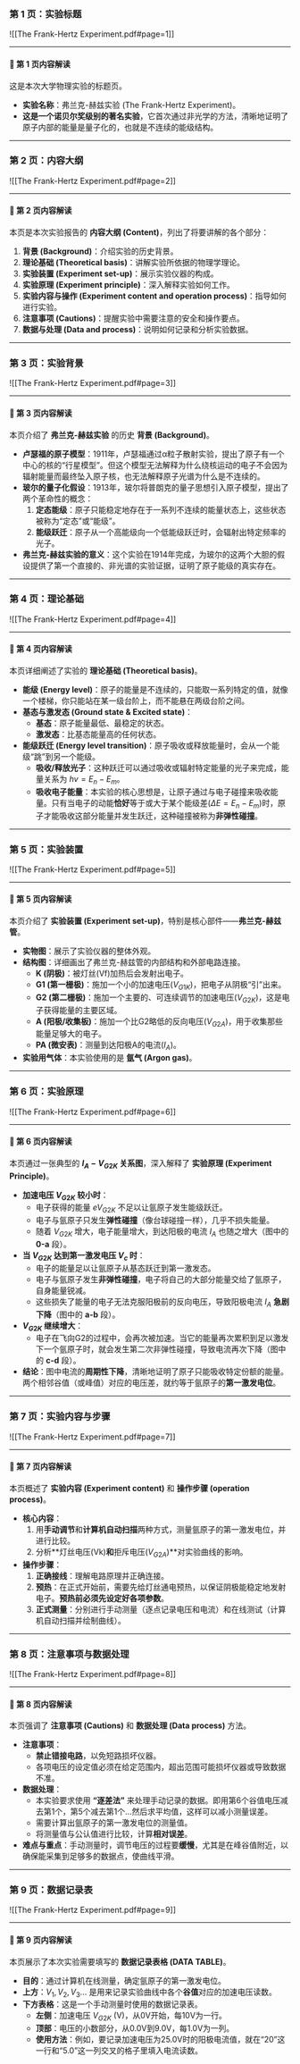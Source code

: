 ### **第 1 页：实验标题**

![[The Frank-Hertz Experiment.pdf#page=1]]

---
#### 📝 第 1 页内容解读

这是本次大学物理实验的标题页。
* **实验名称**：弗兰克-赫兹实验 (The Frank-Hertz Experiment)。
* **这是一个诺贝尔奖级别的著名实验**，它首次通过非光学的方法，清晰地证明了原子内部的能量是量子化的，也就是不连续的能级结构。

---
### **第 2 页：内容大纲**

![[The Frank-Hertz Experiment.pdf#page=2]]

---
#### 📝 第 2 页内容解读

本页是本次实验报告的 **内容大纲 (Content)**，列出了将要讲解的各个部分：
1.  **背景 (Background)**：介绍实验的历史背景。
2.  **理论基础 (Theoretical basis)**：讲解实验所依据的物理学理论。
3.  **实验装置 (Experiment set-up)**：展示实验仪器的构成。
4.  **实验原理 (Experiment principle)**：深入解释实验如何工作。
5.  **实验内容与操作 (Experiment content and operation process)**：指导如何进行实验。
6.  **注意事项 (Cautions)**：提醒实验中需要注意的安全和操作要点。
7.  **数据与处理 (Data and process)**：说明如何记录和分析实验数据。

---
### **第 3 页：实验背景**

![[The Frank-Hertz Experiment.pdf#page=3]]

---
#### 📝 第 3 页内容解读

本页介绍了 **弗兰克-赫兹实验** 的历史 **背景 (Background)**。
* **卢瑟福的原子模型**：1911年，卢瑟福通过α粒子散射实验，提出了原子有一个中心的核的“行星模型”。但这个模型无法解释为什么绕核运动的电子不会因为辐射能量而最终坠入原子核，也无法解释原子光谱为什么是不连续的。
* **玻尔的量子化假设**：1913年，玻尔将普朗克的量子思想引入原子模型，提出了两个革命性的概念：
    1.  **定态能级**：原子只能稳定地存在于一系列不连续的能量状态上，这些状态被称为“定态”或“能级”。
    2.  **能级跃迁**：原子从一个高能级向一个低能级跃迁时，会辐射出特定频率的光子。
* **弗兰克-赫兹实验的意义**：这个实验在1914年完成，为玻尔的这两个大胆的假设提供了第一个直接的、非光谱的实验证据，证明了原子能级的真实存在。

---
### **第 4 页：理论基础**

![[The Frank-Hertz Experiment.pdf#page=4]]

---
#### 📝 第 4 页内容解读

本页详细阐述了实验的 **理论基础 (Theoretical basis)**。
* **能级 (Energy level)**：原子的能量是不连续的，只能取一系列特定的值，就像一个楼梯，你只能站在某一级台阶上，而不能悬在两级台阶之间。
* **基态与激发态 (Ground state & Excited state)**：
    * **基态**：原子能量最低、最稳定的状态。
    * **激发态**：比基态能量高的任何状态。
* **能级跃迁 (Energy level transition)**：原子吸收或释放能量时，会从一个能级“跳”到另一个能级。
    * **吸收/释放光子**：这种跃迁可以通过吸收或辐射特定能量的光子来完成，能量关系为 $hv = E_n - E_m$。
    * **吸收电子能量**：本实验的核心思想是，让原子通过与电子碰撞来吸收能量。只有当电子的动能**恰好**等于或大于某个能级差($\Delta E = E_n - E_m$)时，原子才能吸收这部分能量并发生跃迁，这种碰撞被称为**非弹性碰撞**。

---
### **第 5 页：实验装置**

![[The Frank-Hertz Experiment.pdf#page=5]]

---
#### 📝 第 5 页内容解读

本页介绍了 **实验装置 (Experiment set-up)**，特别是核心部件——**弗兰克-赫兹管**。
* **实物图**：展示了实验仪器的整体外观。
* **结构图**：详细画出了弗兰克-赫兹管的内部结构和外部电路连接。
    * **K (阴极)**：被灯丝(Vf)加热后会发射出电子。
    * **G1 (第一栅极)**：施加一个小的加速电压($V_{G1K}$)，把电子从阴极“引”出来。
    * **G2 (第二栅极)**：施加一个主要的、可连续调节的加速电压($V_{G2K}$)，这是电子获得能量的主要区域。
    * **A (阳极/收集板)**：施加一个比G2略低的反向电压($V_{G2A}$)，用于收集那些能量足够大的电子。
    * **PA (微安表)**：测量到达阳极A的电流($I_A$)。
* **实验用气体**：本实验使用的是 **氩气 (Argon gas)**。

---
### **第 6 页：实验原理**

![[The Frank-Hertz Experiment.pdf#page=6]]

---
#### 📝 第 6 页内容解读

本页通过一张典型的 **$I_A-V_{G2K}$ 关系图**，深入解释了 **实验原理 (Experiment Principle)**。
* **加速电压 $V_{G2K}$ 较小时**：
    * 电子获得的能量 $eV_{G2K}$ 不足以让氩原子发生能级跃迁。
    * 电子与氩原子只发生**弹性碰撞**（像台球碰撞一样），几乎不损失能量。
    * 随着 $V_{G2K}$ 增大，电子能量增大，到达阳极的电流 $I_A$ 也随之增大（图中的 **0-a** 段）。
* **当 $V_{G2K}$ 达到第一激发电压 $V_c$ 时**：
    * 电子的能量足以让氩原子从基态跃迁到第一激发态。
    * 电子与氩原子发生**非弹性碰撞**，电子将自己的大部分能量交给了氩原子，自身能量锐减。
    * 这些损失了能量的电子无法克服阳极前的反向电压，导致阳极电流 $I_A$ **急剧下降**（图中的 **a-b** 段）。
* **$V_{G2K}$ 继续增大**：
    * 电子在飞向G2的过程中，会再次被加速。当它的能量再次累积到足以激发下一个氩原子时，就会发生第二次非弹性碰撞，导致电流再次下降（图中的 **c-d** 段）。
* **结论**：图中电流的**周期性下降**，清晰地证明了原子只能吸收特定份额的能量。两个相邻谷值（或峰值）对应的电压差，就约等于氩原子的**第一激发电位**。

---
### **第 7 页：实验内容与步骤**

![[The Frank-Hertz Experiment.pdf#page=7]]

---
#### 📝 第 7 页内容解读

本页概述了 **实验内容 (Experiment content)** 和 **操作步骤 (operation process)**。
* **核心内容**：
    1.  用**手动调节**和**计算机自动扫描**两种方式，测量氩原子的第一激发电位，并进行比较。
    2.  分析**灯丝电压(Vk)**和**拒斥电压($V_{G2A}$)**对实验曲线的影响。
* **操作步骤**：
    1.  **正确接线**：理解电路原理并正确连接。
    2.  **预热**：在正式开始前，需要先给灯丝通电预热，以保证阴极能稳定地发射电子。**预热前必须先设定好各项参数**。
    3.  **正式测量**：分别进行手动测量（逐点记录电压和电流）和在线测试（计算机自动扫描并绘制曲线）。

---
### **第 8 页：注意事项与数据处理**

![[The Frank-Hertz Experiment.pdf#page=8]]

---
#### 📝 第 8 页内容解读

本页强调了 **注意事项 (Cautions)** 和 **数据处理 (Data process)** 方法。
* **注意事项**：
    * **禁止错接电路**，以免短路损坏仪器。
    * 各项电压的设定值必须在给定范围内，超出范围可能损坏仪器或导致数据不准。
* **数据处理**：
    * 本实验要求使用 **“逐差法”** 来处理手动记录的数据。即用第6个谷值电压减去第1个，第5个减去第1个...然后求平均值，这样可以减小测量误差。
    * 需要计算出氩原子的第一激发电位的测量值。
    * 将测量值与公认值进行比较，计算**相对误差**。
* **难点与重点**：手动测量时，调节电压的过程要**缓慢**，尤其是在峰谷值附近，以确保能采集到足够多的数据点，使曲线平滑。

---
### **第 9 页：数据记录表**

![[The Frank-Hertz Experiment.pdf#page=9]]

---
#### 📝 第 9 页内容解读

本页展示了本次实验需要填写的 **数据记录表格 (DATA TABLE)**。
* **目的**：通过计算机在线测量，确定氩原子的第一激发电位。
* **上方**：$V_1, V_2, V_3...$ 是用来记录实验曲线中各个**谷值**对应的加速电压读数。
* **下方表格**：这是一个手动测量时使用的数据记录表。
    * **左侧**：加速电压 $V_{G2K}$ (V)，从0V开始，每10V为一行。
    * **顶部**：电压的小数部分，从0.0V到9.0V，每1.0V为一列。
    * **使用方法**：例如，要记录加速电压为25.0V时的阳极电流值，就在“20”这一行和“5.0”这一列交叉的格子里填入电流读数。